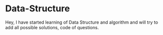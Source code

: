# Data-Structure
Hey, I have started learning of Data Structure and algorithm and will try to add all possible solutions, code of questions.
